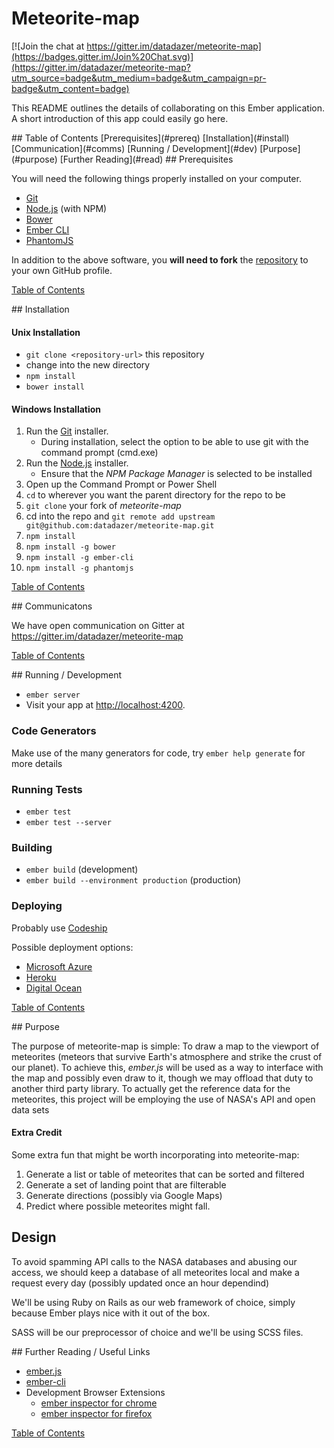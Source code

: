 # Meteorite-map

[![Join the chat at https://gitter.im/datadazer/meteorite-map](https://badges.gitter.im/Join%20Chat.svg)](https://gitter.im/datadazer/meteorite-map?utm_source=badge&utm_medium=badge&utm_campaign=pr-badge&utm_content=badge)

This README outlines the details of collaborating on this Ember application.
A short introduction of this app could easily go here.

<a name="toc" />
## Table of Contents
[Prerequisites](#prereq)
[Installation](#install)
[Communication](#comms)
[Running / Development](#dev)
[Purpose](#purpose)
[Further Reading](#read)

<a name="prereq" />
## Prerequisites

You will need the following things properly installed on your computer.

* [Git](http://git-scm.com/)
* [Node.js](http://nodejs.org/) (with NPM)
* [Bower](http://bower.io/)
* [Ember CLI](http://www.ember-cli.com/)
* [PhantomJS](http://phantomjs.org/)

In addition to the above software, you **will need to fork** the [repository](https://github.com/datadazer/meteorite-map) to your own GitHub profile.

[Table of Contents](#table)

<a name="install" />
## Installation

#### Unix Installation

* `git clone <repository-url>` this repository
* change into the new directory
* `npm install`
* `bower install`

#### Windows Installation

1. Run the [Git](http://git-scm.com/download/win) installer.
	* During installation, select the option to be able to use git with the command prompt (cmd.exe)
2. Run the [Node.js](http://nodejs.org/) installer.
	* Ensure that the *NPM Package Manager* is selected to be installed
3. Open up the Command Prompt or Power Shell
4. `cd` to wherever you want the parent directory for the repo to be
5. `git clone` your fork of *meteorite-map*
6. cd into the repo and `git remote add upstream git@github.com:datadazer/meteorite-map.git`
7. `npm install`
8. `npm install -g bower`
9. `npm install -g ember-cli`
10. `npm install -g phantomjs`

[Table of Contents](#table)

<a name="comms" />
## Communicatons

We have open communication on Gitter at https://gitter.im/datadazer/meteorite-map

[Table of Contents](#table)

<a name="dev" />
## Running / Development

* `ember server`
* Visit your app at [http://localhost:4200](http://localhost:4200).

### Code Generators

Make use of the many generators for code, try `ember help generate` for more details

### Running Tests

* `ember test`
* `ember test --server`

### Building

* `ember build` (development)
* `ember build --environment production` (production)

### Deploying

Probably use [Codeship]()

Possible deployment options:

* [Microsoft Azure]()
* [Heroku]()
* [Digital Ocean]()

[Table of Contents](#table)

<a name="purpose" />
## Purpose

The purpose of meteorite-map is simple: To draw a map to the viewport of meteorites (meteors that survive Earth's atmosphere and strike the crust of our planet). To achieve this, *ember.js* will be used as a way to interface with the map and possibly even draw to it, though we may offload that duty to another third party library. To actually get the reference data for the meteorites, this project will be employing the use of NASA's API and open data sets

#### Extra Credit
Some extra fun that might be worth incorporating into meteorite-map:

1. Generate a list or table of meteorites that can be sorted and filtered
2. Generate a set of landing point that are filterable
3. Generate directions (possibly via Google Maps)
4. Predict where possible meteorites might fall.

## Design

To avoid spamming API calls to the NASA databases and abusing our access, we should keep a database of all meteorites local and make a request every day (possibly updated once an hour dependind)

We'll be using Ruby on Rails as our web framework of choice, simply because Ember plays nice with it out of the box.

SASS will be our preprocessor of choice and we'll be using SCSS files.

<a name="read" />
## Further Reading / Useful Links

* [ember.js](http://emberjs.com/)
* [ember-cli](http://www.ember-cli.com/)
* Development Browser Extensions
  * [ember inspector for chrome](https://chrome.google.com/webstore/detail/ember-inspector/bmdblncegkenkacieihfhpjfppoconhi)
  * [ember inspector for firefox](https://addons.mozilla.org/en-US/firefox/addon/ember-inspector/)

[Table of Contents](#table)


